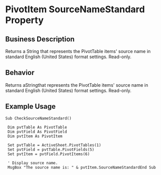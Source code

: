 # PivotItem SourceNameStandard Property

## Business Description
Returns a String that represents the PivotTable items' source name in standard English (United States) format settings. Read-only.

## Behavior
Returns aStringthat represents the PivotTable items' source name in standard English (United States) format settings. Read-only.

## Example Usage
```vba
Sub CheckSourceNameStandard() 
 
 Dim pvtTable As PivotTable 
 Dim pvtField As PivotField 
 Dim pvtItem As PivotItem 
 
 Set pvtTable = ActiveSheet.PivotTables(1) 
 Set pvtField = pvtTable.PivotFields(5) 
 Set pvtItem = pvtField.PivotItems(6) 
 
 ' Display source name. 
 MsgBox "The source name is: " & pvtItem.SourceNameStandardEnd Sub
```